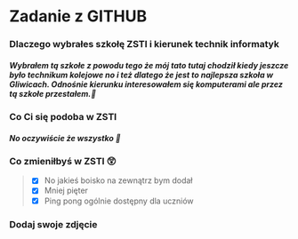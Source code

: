 # Zadanie z GITHUB
### Dlaczego wybrałes szkołę ZSTI i kierunek technik informatyk
##### Wybrałem tą szkołe z powodu tego że mój tato tutaj chodził kiedy jeszcze było technikum kolejowe no i też dlatego że jest to najlepsza szkoła w Gliwicach. Odnośnie kierunku interesowałem się komputerami ale przez tą szkołe przestałem.:dog: 
  
### Co Ci się podoba w ZSTI
##### No oczywiście że ***wszystko*** :shit: 

### Co zmieniłbyś w ZSTI :astonished:
> - [x] No jakieś boisko na zewnątrz bym dodał
> - [x] Mniej pięter
> - [x] Ping pong ogólnie dostępny dla uczniów

### Dodaj swoje zdjęcie 

